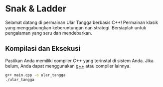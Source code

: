 # Snak & Ladder

Selamat datang di permainan Ular Tangga berbasis C++! Permainan klasik yang menggabungkan keberuntungan dan strategi. Bersiaplah untuk pengalaman yang seru dan mendebarkan.

## Kompilasi dan Eksekusi

Pastikan Anda memiliki compiler C++ yang terinstal di sistem Anda. Jika belum, Anda dapat menggunakan [g++](https://gcc.gnu.org/) atau compiler lainnya.

```bash
g++ main.cpp -o ular_tangga
./ular_tangga
